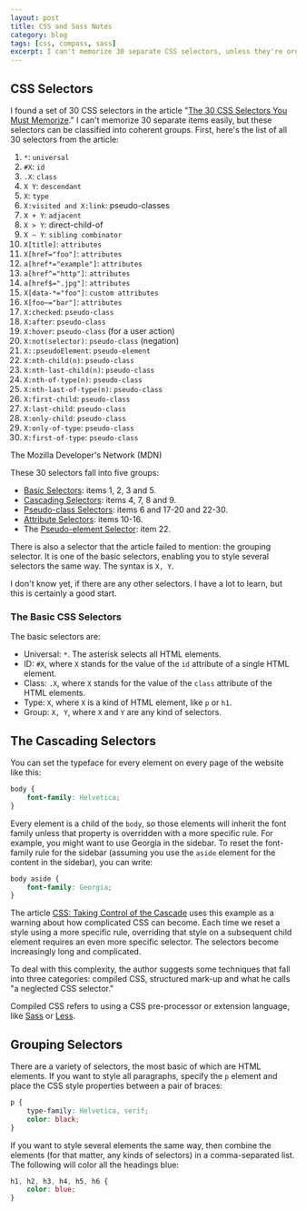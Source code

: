 ```yaml
---
layout: post
title: CSS and Sass Notes
category: blog
tags: [css, compass, sass]
excerpt: I can't memorize 30 separate CSS selectors, unless they're organized.
---
```


<!--more-->
## CSS Selectors
I found a set of 30 CSS selectors in the article "[The 30 CSS Selectors You Must Memorize](http://code.tutsplus.com/tutorials/the-30-css-selectors-you-must-memorize--net-16048)." I can't memorize 30 separate items easily, but these selectors can be classified into coherent groups. First, here's the list of all 30 selectors from the article:

1. `*`: `universal`
2. `#X`: `id`
3. `.X`: `class`
4. `X Y`: `descendant`
5. `X`: `type`
6. `X:visited and X:link`: pseudo-classes
7. `X + Y`: `adjacent`
8. `X > Y`: direct-child-of
9. `X ~ Y`: `sibling combinator`
10. `X[title]`: `attributes`
11. `X[href="foo"]`: `attributes`
12. `a[href*="example"]`: `attributes`
13. `a[href^="http"]`: `attributes`
14. `a[href$=".jpg"]`: `attributes`
15. `X[data-*="foo"]`: `custom attributes`
16. `X[foo~="bar"]`: `attributes`
17. `X:checked`: `pseudo-class`
18. `X:after`: `pseudo-class`
19. `X:hover`: `pseudo-class` (for a user action)
20. `X:not(selector)`: `pseudo-class` (negation)
21. `X::pseudoElement`: `pseudo-element`
22. `X:nth-child(n)`: `pseudo-class`
23. `X:nth-last-child(n)`: `pseudo-class`
24. `X:nth-of-type(n)`: `pseudo-class`
25. `X:nth-last-of-type(n)`: `pseudo-class`
26. `X:first-child`: `pseudo-class`
27. `X:last-child`: `pseudo-class`
28. `X:only-child`: `pseudo-class`
29. `X:only-of-type`: `pseudo-class`
30. `X:first-of-type`: `pseudo-class`

The Mozilla Developer's Network (MDN)

These 30 selectors fall into five groups:

- [Basic Selectors](#the-basic-css-selectors): items 1, 2, 3 and 5.
- [Cascading Selectors](#the-cascading-selectors): items 4, 7, 8 and 9.
- [Pseudo-class Selectors](#pseudo-class-selectors): items 6 and 17-20 and 22-30.
- [Attribute Selectors](#attribute-selectors): items 10-16.
- The [Pseudo-element Selector](#the-pseudo-element-selector): item 22.

There is also a selector that the article failed to mention: the grouping selector. It is one of the basic selectors, enabling you to style several selectors the same way. The syntax is `X, Y`.

I don't know yet, if there are any other selectors. I have a lot to learn, but this is certainly a good start.

### The Basic CSS Selectors
The basic selectors are:

- Universal: `*`. The asterisk selects all HTML elements.
- ID: `#X`, where `X` stands for the value of the `id` attribute of a single HTML element.
- Class: `.X`, where `X` stands for the value of the `class` attribute of the HTML elements.
- Type: `X`, where `X` is a kind of HTML element, like `p` or `h1`.
- Group: `X, Y`, where `X` and `Y` are any kind of selectors.

## The Cascading Selectors
You can set the typeface for every element on every page of the website like this:

```css
body {
    font-family: Helvetica;
}
```

Every element is a child of the `body`, so those elements will inherit the font family unless that property is overridden with a more specific rule. For example, you might want to use Georgia in the sidebar. To reset the font-family rule for the sidebar (assuming you use the `aside` element for the content in the sidebar), you can write:

```css
body aside {
    font-family: Georgia;
}
```

The article [CSS: Taking Control of the Cascade](https://signalvnoise.com/posts/3003-css-taking-control-of-the-cascade) uses this example as a warning about how complicated CSS can become. Each time we reset a style using a more specific rule, overriding that style on a subsequent child element requires an even more specific selector. The selectors become increasingly long and complicated.

To deal with this complexity, the author suggests some techniques that fall into three categories: compiled CSS, structured mark-up and what he calls "a neglected CSS selector."

Compiled CSS refers to using a CSS pre-processor or extension language, like [Sass](http:/sass-lang.com) or [Less](http://lesscss.org).

## Grouping Selectors
There are a variety of selectors, the most basic of which are HTML elements. If you want to style all paragraphs, specify the `p` element and place the CSS style properties between a pair of braces:

```css
p {
    type-family: Helvetica, serif;
    color: black;
}
```

If you want to style several elements the same way, then combine the elements (for that matter, any kinds of selectors) in a comma-separated list. The following will color all the headings blue:

```css
h1, h2, h3, h4, h5, h6 {
    color: blue;
}
```
